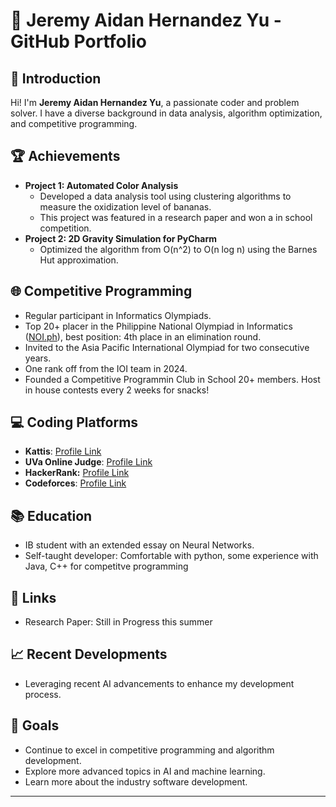 # 🌟 Jeremy Aidan Hernandez Yu - GitHub Portfolio

## 👋 Introduction
Hi! I'm **Jeremy Aidan Hernandez Yu**, a passionate coder and problem solver. I have a diverse background in data analysis, algorithm optimization, and competitive programming.

## 🏆 Achievements
- **Project 1: Automated Color Analysis** 
  - Developed a data analysis tool using clustering algorithms to measure the oxidization level of bananas.
  - This project was featured in a research paper and won a in school competition.
- **Project 2: 2D Gravity Simulation for PyCharm**
  - Optimized the algorithm from O(n^2) to O(n log n) using the Barnes Hut approximation.

## 🌐 Competitive Programming
- Regular participant in Informatics Olympiads.
- Top 20+ placer in the Philippine National Olympiad in Informatics ([NOI.ph](https://noi.ph)), best position: 4th place in an elimination round.
- Invited to the Asia Pacific International Olympiad for two consecutive years.
- One rank off from the IOI team in 2024.
- Founded a Competitive Programmin Club in School 20+ members. Host in house contests every 2 weeks for snacks!

## 💻 Coding Platforms
- **Kattis**: [Profile Link](https://open.kattis.com/users/bento-box#)
- **UVa Online Judge**: [Profile Link](https://uhunt.onlinejudge.org/id/1603931)
- **HackerRank:** [Profile Link](https://www.hackerrank.com/profile/jeremy_yu1)
- **Codeforces**: [Profile Link](https://codeforces.com/profile/BentoOreo)

## 📚 Education
- IB student with an extended essay on Neural Networks.
- Self-taught developer: Comfortable with python, some experience with Java, C++ for competitve programming

## 🔗 Links
- Research Paper: Still in Progress this summer

## 📈 Recent Developments
- Leveraging recent AI advancements to enhance my development process.

## 🎯 Goals
- Continue to excel in competitive programming and algorithm development.
- Explore more advanced topics in AI and machine learning.
- Learn more about the industry software development.

---
